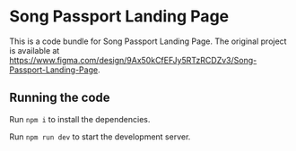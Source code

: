 
  # Song Passport Landing Page

  This is a code bundle for Song Passport Landing Page. The original project is available at https://www.figma.com/design/9Ax50kCfEFJy5RTzRCDZv3/Song-Passport-Landing-Page.

  ## Running the code

  Run `npm i` to install the dependencies.

  Run `npm run dev` to start the development server.
  